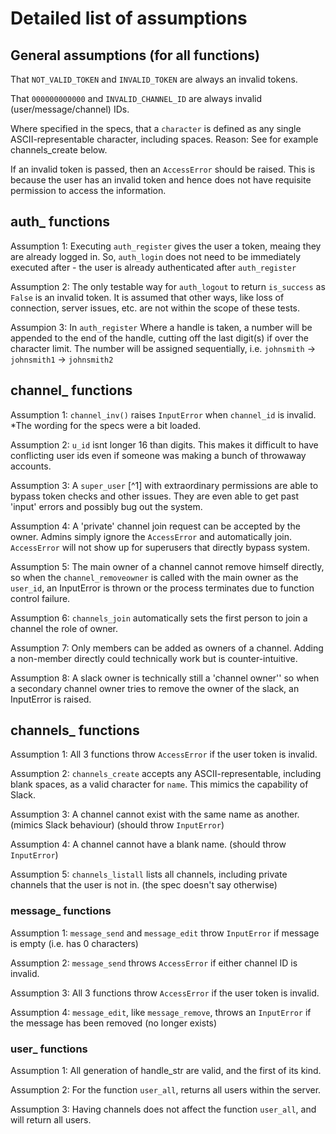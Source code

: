 # Detailed list of assumptions

## General assumptions (for all functions)
That `NOT_VALID_TOKEN` and `INVALID_TOKEN` are always an invalid tokens.

That `000000000000` and `INVALID_CHANNEL_ID` are always invalid (user/message/channel) IDs.

Where specified in the specs, that a `character` is defined as any single ASCII-representable character, including spaces.
Reason: See for example channels_create below.

If an invalid token is passed, then an `AccessError` should be raised. This is because the user has an invalid token and hence does not have requisite permission to access the information.

## auth_ functions

Assumption 1: Executing `auth_register` gives the user a token, meaing they are already logged in. So, `auth_login` does not need to be immediately executed after - the user is already authenticated after `auth_register`

Assumption 2: The only testable way for `auth_logout` to return `is_success` as `False` is an invalid token. It is assumed that other ways, like loss of connection, server issues, etc. are not within the scope of these tests.

Assumpion 3: In `auth_register` Where a handle is taken, a number will be appended to the end of the handle, cutting off the last digit(s) if over the character limit. The number will be assigned sequentially, i.e.
`johnsmith` -> `johnsmith1` -> `johnsmith2`

## channel_ functions

Assumption 1: `channel_inv()` raises `InputError` when `channel_id` is invalid. *The wording for the specs were a bit loaded.

Assumption 2: `u_id` isnt longer 16 than digits. This makes it difficult to have conflicting user ids even if someone was making a bunch of throwaway accounts.

Assumption 3: A `super_user` [^1] with extraordinary permissions are able to bypass token checks and other issues. They are even able to get past 'input' errors and possibly bug out the system.

Assumption 4: A 'private' channel join request can be accepted by the owner. Admins simply ignore the `AccessError` and automatically join. `AccessError` will not show up for superusers that directly bypass system.

Assumption 5: The main owner of a channel cannot remove himself directly, so when the `channel_removeowner` is called with the main owner as the `user_id`, an InputError is thrown or the process terminates due to function control failure.

Assumption 6: `channels_join` automatically sets the first person to join a channel the role of owner.

Assumption 7: Only members can be added as owners of a channel. Adding a non-member directly could technically work but is counter-intuitive.

Assumption 8: A slack owner is technically still a 'channel owner'' so when a secondary channel owner tries to remove the owner of the slack, an InputError is raised.

## channels_ functions

Assumption 1: All 3 functions throw `AccessError` if the user token is invalid.

Assumption 2: `channels_create` accepts any ASCII-representable, including blank spaces, as a valid character for `name`. This mimics the capability of Slack.

Assumption 3: A channel cannot exist with the same name as another. (mimics Slack behaviour) (should throw `InputError`)

Assumption 4: A channel cannot have a blank name. (should throw `InputError`)

Assumption 5: `channels_listall` lists all channels, including private channels that the user is not in. (the spec doesn't say otherwise)

### message_ functions

Assumption 1: `message_send` and `message_edit` throw `InputError` if message is empty (i.e. has 0 characters)

Assumption 2: `message_send` throws `AccessError` if either channel ID is invalid.

Assumption 3: All 3 functions throw `AccessError` if the user token is invalid.

Assumption 4: `message_edit`, like `message_remove`, throws an `InputError` if the message has been removed (no longer exists)

### user_ functions
Assumption 1: All generation of handle_str are valid, and the first of its kind.

Assumption 2: For the function `user_all`, returns all users within the server.

Assumption 3: Having channels does not affect the function `user_all`, and will return all users.
